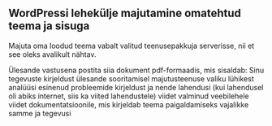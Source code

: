 ## WordPressi lehekülje majutamine omatehtud teema ja sisuga
Majuta oma loodud teema vabalt valitud teenusepakkuja serverisse, nii et see oleks avalikult nähtav.

Ülesande vastusena postita siia dokument pdf-formaadis, mis sisaldab:
Sinu tegevuste kirjeldust ülesande sooritamisel
majutusteenuse valiku lühikest analüüsi
esinenud probleemide kirjeldust ja nende lahendusi (kui lahendusel oli abiks internet, siis ka viited lahendustele)
viidet valminud veebilehele
viidet dokumentatsioonile, mis kirjeldab teema paigaldamiseks vajalikke samme ja tegevusi
